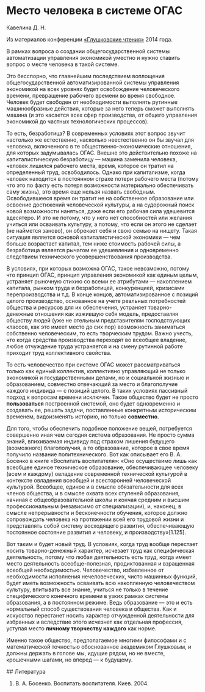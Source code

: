# Место человека в системе ОГАС

Кавелина Д. Н.

Из материалов конференции [«Глушковские чтения»](../index.md) 2014 года.

В рамках вопроса о создании общегосударственной системы автоматизации управления экономикой уместно и нужно ставить вопрос о месте человека в такой системе.

Это бесспорно, что главнейшим последствием воплощения общегосударственной автоматизированной системы управления экономикой на всех уровнях будет освобождение человеческого времени, превращение рабочего времени во время свободное. Человек будет свободен от необходимости выполнять рутинные машинообразные действия, которые за него теперь сможет выполнять машина (и это касается всех сфер производства, от общего управления экономикой до частных технологических процессов).

То есть, безработица? В современных условиях этот вопрос звучит настолько же естественно, насколько неестественно он бы звучал для человека, включенного в те общественно-экономические отношения, для которых задумывалась ОГАС. Внешне это действительно похоже на капиталистическую безработицу — машина заменила человека, человек лишился рабочего места, время, которое он тратил на определенный труд, освободилось. Однако при капитализме, когда человек находится в постоянном страхе потери рабочего места (потому что это по факту есть потеря возможности материально обеспечивать саму жизнь), это время еще нельзя назвать свободным. Освободившееся время он тратит не на собственное образование или освоение достижений человеческой культуры, а на судорожный поиск новой возможности наняться, даже если его рабочая сила удешевится вдесятеро. И это не потому, что у него нет способностей или желания учиться или осваивать культуру, а потому, что если он этого не сделает (не наймется заново), он обрекает себя и свою семью на нищету. Такая ситуация является основой капиталистической экономики — чем больше возрастает капитал, тем ниже стоимость рабочей силы, а безработица является рычагом ее удешевления и одновременно следствием технического усовершенствования производства.

В условиях, при которых возможна ОГАС, такое невозможно, потому что принцип ОГАС, принцип управления экономикой как единым целым, устраняет рыночную стихию со всеми ее атрибутами — накоплением капитала, рынком труда и безработицей, конкуренцией, кризисами перепроизводства и т.д. В конце концов, автоматизированное с позиций целого производство, основанное на учете реальных потребностей общества и ресурсов для их обеспечения, устраняет товарно-денежные отношения как изжившую себя модель, предоставляя обществу людей (уже не отельным представителям господствующих классов, как это имеет место до сих пор) возможность заниматься собственно человеческим, то есть творческим трудом. Важно учесть, что когда средства производства переходят во всеобщее владение, любое отчуждение труда устраняется и на смену рутинной работе приходит труд коллективного свойства.

То есть человечество при системе ОГАС может рассматриваться только как единый коллектив, коллективно управляющий не только экономикой и государственными делами, но и социальной жизнью и образованием, совместно отвечающий за место и благополучие каждого индивида — с позиций целого. В таких условиях пассивный подход к вопросам времени исключен. Такое общество будет не просто **пользоваться** построенной системой, оно будет одновременно и создавать ее, решать задачи, поставленные конкретным историческим временем, видоизменять историю, но только **совместно**.

Для того, чтобы обеспечить подобное положение вещей, потребуется совершенно иная чем сегодня система образования. Не просто сумма знаний, впихиваемая индивиду под страхом лишения будущего (возможного) благополучия, а то образование, которое в свое время получило название политехнического. Вот как описывает его В. А. Босенко в книге «Воспитать воспитателя»: «Оно осуществимо лишь как всеобщее единое техническое образование, обеспечивающее человеку (всем и каждому) овладение современной технической культурой в контексте овладения всеобщей и всесторонней человеческой культурой. Всеобщее, единое и в смысле обязательности для всех членов общества, и в смысле охвата всех ступеней образования, начиная с общеобразовательной школы и кончая средним и высшим профессиональным (независимо от специализации), и, наконец, в смысле непрерывности и бесконечности обучения, которое должно сопровождать человека на протяжении всей его трудовой жизни и представлять собой систему восходящего развития, обеспечивающую постоянное состояние развития и человеку, и производству»[1.125].

Вот таким и будет новый труд. В условиях, когда труд вообще перестает носить товарно-денежный характер, исчезает труд как специфическая деятельность, потому что любая деятельность есть труд, когда имеет место деятельность всеобще-полезная, продиктованная и взращенная всеобщей необходимостью. Человечество, избавленное от необходимости исполнения нечеловеческих, чисто машинных функций, будет иметь возможность осваивать всю накопленную человечеством культуру, впитывать все знание, учиться не только в течение специфического конечного времени в узких рамках системы образования, а в постоянном режиме. Ведь образование — это и есть нормальный способ существования человека и общества. Как и искусство перестанет носить характер отчужденной деятельности для избранных и вследствие этого исчезнет как отдельная профессия, уступая место **личному творчеству каждого** как норме.

Именно такое общество, предполагаемое многими философами и с математической точностью обоснованное академиком Глушковым, и должны держать в голове мы, идущие рядом, но не вместе, крошечными шагами, но вперед — к будущему.

## Литература

1. В. А. Босенко. Воспитать воспитателя. Киев. 2004.
